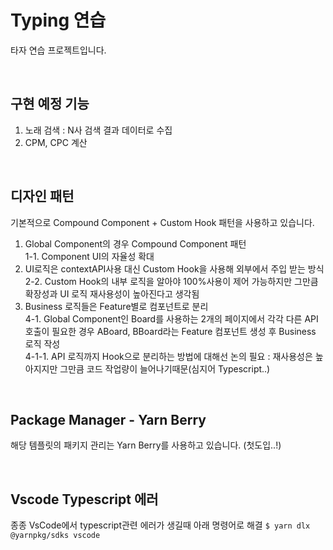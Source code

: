 # Typing 연습
타자 연습 프로젝트입니다.

<br/>

## 구현 예정 기능
1. 노래 검색 : N사 검색 결과 데이터로 수집
2. CPM, CPC 계산

<br/>

## 디자인 패턴
기본적으로 Compound Component + Custom Hook 패턴을 사용하고 있습니다.

1. Global Component의 경우 Compound Component 패턴     
1-1. Component UI의 자율성 확대     
2. UI로직은 contextAPI사용 대신 Custom Hook을 사용해 외부에서 주입 받는 방식    
2-2. Custom Hook의 내부 로직을 알아야 100%사용이 제어 가능하지만 그만큼 확장성과 UI 로직 재사용성이 높아진다고 생각됨     
4. Business 로직들은 Feature별로 컴포넌트로 분리     
4-1. Global Component인 Board를 사용하는 2개의 페이지에서 각각 다른 API호출이 필요한 경우 ABoard, BBoard라는 Feature 컴포넌트 생성 후 Business 로직 작성     
4-1-1. API 로직까지 Hook으로 분리하는 방법에 대해선 논의 필요 : 재사용성은 높아지지만 그만큼 코드 작업량이 늘어나기때문(심지어 Typescript..)    

<br/>

## Package Manager - Yarn Berry
해당 템플릿의 패키지 관리는 Yarn Berry를 사용하고 있습니다. (첫도입..!)

<br/>

## Vscode Typescript 에러
종종 VsCode에서 typescript관련 에러가 생길때 아래 명령어로 해결
`$ yarn dlx @yarnpkg/sdks vscode`

